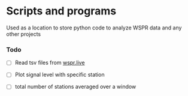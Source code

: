 # Scripts and programs 

Used as a location to store python code to analyze WSPR data and any other projects

### Todo
- [ ] Read tsv files from [wspr.live]() 
- [ ] Plot signal level with specific station
- [ ] total number of stations averaged over a window 


